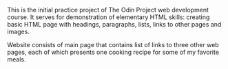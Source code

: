 This is the initial practice project of The Odin Project web development course.
It serves for demonstration of elementary HTML skills:
creating basic HTML page with headings, paragraphs, lists, links to other pages and images.

Website consists of main page that contains list of links to three other web pages,
each of which presents one cooking recipe for some of my favorite meals.